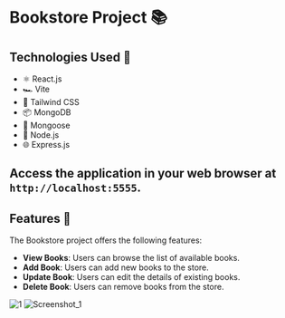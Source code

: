 # Bookstore Project 📚

## Technologies Used 🚀
- ⚛️ React.js
- 🏎️ Vite
- 🌈 Tailwind CSS
- 📦 MongoDB
- 🍃 Mongoose
- 🚀 Node.js
- 🌐 Express.js
## Access the application in your web browser at `http://localhost:5555`.

## Features 🌟
The Bookstore project offers the following features:

- **View Books**: Users can browse the list of available books.
- **Add Book**: Users can add new books to the store.
- **Update Book**: Users can edit the details of existing books.
- **Delete Book**: Users can remove books from the store.

![1](https://github.com/sadikbarisyilmaz/Bookstore-Project-MERN/assets/89347761/477f4e37-12d0-440e-b0cc-85083d13bdea)
![Screenshot_1](https://github.com/sadikbarisyilmaz/Bookstore-Project-MERN/assets/89347761/6c104397-c80e-45f0-a252-2dd2a84b404a)
